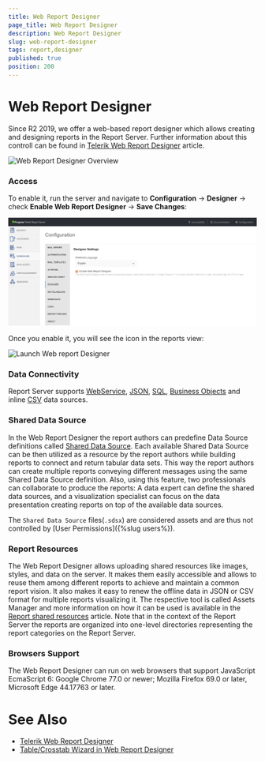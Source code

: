 ```yaml
---
title: Web Report Designer
page_title: Web Report Designer
description: Web Report Designer
slug: web-report-designer
tags: report,designer
published: true
position: 200
---
```


# Web Report Designer

Since R2 2019, we offer a web-based report designer which allows creating and designing reports in the Report Server. 
Further information about this controll can be found in [Telerik Web Report Designer](https://docs.telerik.com/reporting/designing-reports/report-designer-tools/web-report-designer/overview) article.

![Web Report Designer Overview](../images/wrd.png)

### Access

To enable it, run the server and navigate to **Configuration** -> **Designer** -> check **Enable Web Report Designer** ->  **Save Changes**:

![Enable Web Report Designer in Report Server configuration](../images/wrd_config.png)

Once you enable it, you will see the icon in the reports view:

![Launch Web report Designer](../images/wrd_reportView.png)

### Data Connectivity

Report Server supports [WebService](https://docs.telerik.com/reporting/webservicedatasource-component), [JSON](https://docs.telerik.com/reporting/jsondatasource-component), [SQL](https://docs.telerik.com/reporting/sqldatasource), [Business Objects](https://docs.telerik.com/reporting/designing-reports/connecting-to-data/data-source-components/objectdatasource-component/overview) and inline [CSV](https://docs.telerik.com/reporting/csvdatasource-component) data sources.

### Shared Data Source

In the Web Report Designer the report authors can predefine Data Source definitions called [Shared Data Source](https://docs.telerik.com/reporting/designing-reports/connecting-to-data/data-source-components/shareddatasource-component). 
Each available Shared Data Source can be then utilized as a resource by the report authors while building reports to connect and return tabular data sets.
This way the report authors can create multiple reports conveying different messages using the same Shared Data Source definition.
Also, using this feature, two professionals can collaborate to produce the reports: A data expert can define the shared data sources, and a visualization specialist can focus on the data presentation creating reports on top of the available data sources.

The `Shared Data Source` files(`.sdsx`) are considered assets and are thus not controlled by [User Permissions]({%slug users%}). 

### Report Resources

The Web Report Designer allows uploading shared resources like images, styles, and data on the server.
It makes them easily accessible and allows to reuse them among different reports to achieve and maintain a common report vision.
It also makes it easy to renew the offline data in JSON or CSV format for multiple reports visualizing it.
The respective tool is called Assets Manager and more information on how it can be used is available in the 
[Report shared resources](https://docs.telerik.com/reporting/designing-reports/report-designer-tools/web-report-designer/tools/shared-resources) article.
Note that in the context of the Report Server the reports are organized into one-level directories representing the report categories on the Report Server.

### Browsers Support

The Web Report Designer can run on web browsers that support JavaScript EcmaScript 6: Google Chrome 77.0 or newer; Mozilla Firefox 69.0 or later, Microsoft Edge 44.17763 or later.

# See Also

- [Telerik Web Report Designer](https://docs.telerik.com/reporting/designing-reports/report-designer-tools/web-report-designer/overview "Web Report Designer Overview")
- [Table/Crosstab Wizard in Web Report Designer](https://docs.telerik.com/reporting/designing-reports/report-designer-tools/web-report-designer/tools/table-crosstab-wizard "Table/Crosstab Wizard in Web Report Designer")

